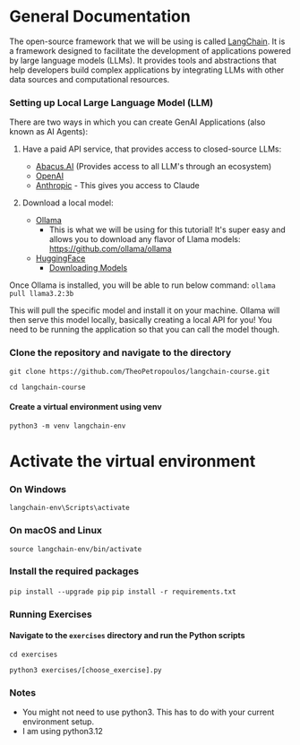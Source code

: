 # General Documentation
The open-source framework that we will be using is called [LangChain](https://python.langchain.com/docs/introduction/). It is a framework designed to facilitate the development of applications powered by large language models (LLMs). It provides tools and abstractions that help developers build complex applications by integrating LLMs with other data sources and computational resources.

### Setting up Local Large Language Model (LLM)
There are two ways in which you can create GenAI Applications (also known as AI Agents):
1. Have a paid API service, that provides access to closed-source LLMs:
    - [Abacus.AI](https://apps.abacus.ai/chatllm) (Provides access to all LLM's through an ecosystem)
    - [OpenAI](https://openai.com/api/)
    - [Anthropic](https://console.anthropic.com/) - This gives you access to Claude

2. Download a local model:
    - [Ollama](https://ollama.com/download)
        - This is what we will be using for this tutorial! It's super easy and allows you to download any flavor of Llama models: https://github.com/ollama/ollama
    - [HuggingFace](https://huggingface.co/models)
        - [Downloading Models](https://huggingface.co/docs/hub/en/models-downloading) 

Once Ollama is installed, you will be able to run below command:
`ollama pull llama3.2:3b`

This will pull the specific model and install it on your machine. Ollama will then serve this model locally, basically creating a local API for you! You need to be running the application so that you can call the model though.

### Clone the repository and navigate to the directory
`git clone https://github.com/TheoPetropoulos/langchain-course.git`

`cd langchain-course`

#### Create a virtual environment using venv
`python3 -m venv langchain-env`

# Activate the virtual environment
### On Windows
`langchain-env\Scripts\activate`
### On macOS and Linux
`source langchain-env/bin/activate`

### Install the required packages
`pip install --upgrade pip`
`pip install -r requirements.txt`

### Running Exercises

#### Navigate to the `exercises` directory and run the Python scripts
`cd exercises`

`python3 exercises/[choose_exercise].py`

### Notes
- You might not need to use python3. This has to do with your current environment setup.
- I am using python3.12